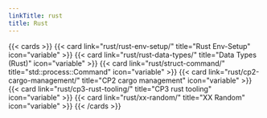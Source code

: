 ```yaml
---
linkTitle: rust
title: Rust
---
```


<!-- Welcome to Rust programming cheetsheet section.  

This is my website dedicated to archiving and sharing various software development code snippets.

I got tired of re-writing the same code over and over so I ended up making a private repository of code snippets to easily copy-paste. I decided to share it publicly because I think other people might find it helpful too.

As the code base grew, I decided to migrate it to here. I think it will make it easier to find code segments.

<!--more-->

<!-- need all lower case for link="" -->
{{< cards >}}
  {{< card link="rust/rust-env-setup/" title="Rust Env-Setup" icon="variable" >}}
  {{< card link="rust/rust-data-types/" title="Data Types (Rust)" icon="variable" >}}
  {{< card link="rust/struct-command/" title="std::process::Command" icon="variable" >}}
  {{< card link="rust/cp2-cargo-management/" title="CP2 cargo management" icon="variable" >}}
  {{< card link="rust/cp3-rust-tooling/" title="CP3 rust tooling" icon="variable" >}}
  {{< card link="rust/xx-random/" title="XX Random" icon="variable" >}}
{{< /cards >}}

